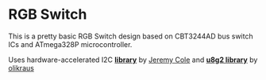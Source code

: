 # RGB Switch
This is a pretty basic RGB Switch design based on CBT3244AD bus switch ICs and ATmega328P microcontroller.

Uses hardware-accelerated I2C **[library](https://github.com/jeremycole/avr)** by [Jeremy Cole](https://github.com/jeremycole) and **[u8g2 library](https://github.com/olikraus/u8g2)** by [olikraus](https://github.com/olikraus)